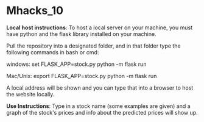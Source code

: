 # Mhacks_10

**Local host instructions**: To host a local server on your machine, you must have python and the flask library installed on your machine.

Pull the repository into a designated folder, and in that folder type the following commands in bash or cmd:

windows: set FLASK_APP=stock.py python -m flask run

Mac/Unix: export FLASK_APP=stock.py python -m flask run

A local address will be shown and you can type that into a browser to host the website locally.

**Use Instructions**: Type in a stock name (some examples are given) and a graph of the stock's prices and info about the predicted prices will show up.
